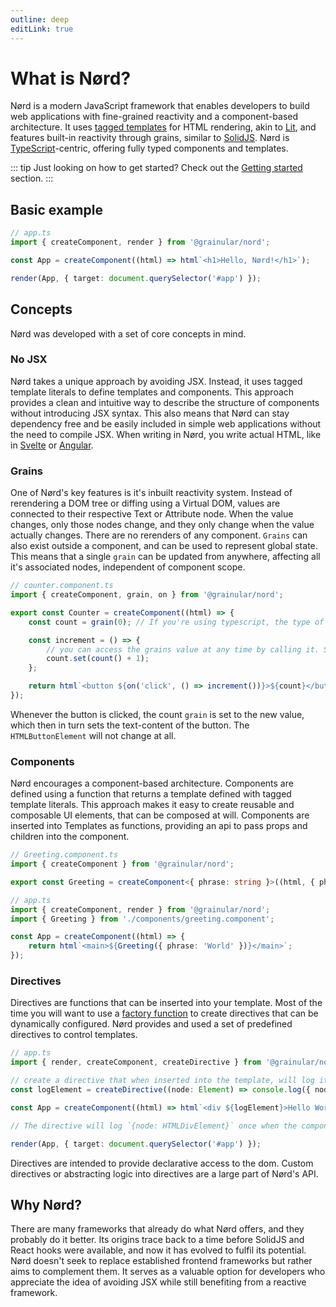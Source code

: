 ```yaml
---
outline: deep
editLink: true
---
```


<!-- @format -->

# What is Nørd?

Nørd is a modern JavaScript framework that enables developers to build web applications with fine-grained reactivity and a component-based architecture. It uses [tagged templates](https://developer.mozilla.org/en-US/docs/Web/JavaScript/Reference/Template_literals#tagged_templates) for HTML rendering, akin to [Lit](https://lit.dev/), and features built-in reactivity through grains, similar to [SolidJS](https://www.solidjs.com/). Nørd is [TypeScript](https://www.typescriptlang.org/)-centric, offering fully typed components and templates.

::: tip
Just looking on how to get started? Check out the [Getting started](./getting-started) section.
:::

## Basic example

```ts
// app.ts
import { createComponent, render } from '@grainular/nord';

const App = createComponent((html) => html`<h1>Hello, Nørd!</h1>`);

render(App, { target: document.querySelector('#app') });
```

## Concepts

Nørd was developed with a set of core concepts in mind.

### No JSX

Nørd takes a unique approach by avoiding JSX. Instead, it uses tagged template literals to define templates and components. This approach provides a clean and intuitive way to describe the structure of components without introducing JSX syntax. This also means that Nørd can stay dependency free and be easily included in simple web applications without the need to compile JSX. When writing in Nørd, you write actual HTML, like in [Svelte](https://svelte.dev/) or [Angular](https://angular.dev/).

### Grains

One of Nørd's key features is it's inbuilt reactivity system. Instead of rerendering a DOM tree or diffing using a Virtual DOM, values are connected to their respective Text or Attribute node. When the value changes, only those nodes change, and they only change when the value actually changes. There are no rerenders of any component. `Grains` can also exist outside a component, and can be used to represent global state. This means that a single `grain` can be updated from anywhere, affecting all it's associated nodes, independent of component scope.

```ts
// counter.component.ts
import { createComponent, grain, on } from '@grainular/nord';

export const Counter = createComponent((html) => {
    const count = grain(0); // If you're using typescript, the type of grain will correctly be inferred here

    const increment = () => {
        // you can access the grains value at any time by calling it. Similar to the way Signals handle their state
        count.set(count() + 1);
    };

    return html`<button ${on('click', () => increment())}>${count}</button>`;
});
```

Whenever the button is clicked, the count `grain` is set to the new value, which then in turn sets the text-content of the button. The `HTMLButtonElement` will not change at all.

### Components

Nørd encourages a component-based architecture. Components are defined using a function that returns a template defined with tagged template literals. This approach makes it easy to create reusable and composable UI elements, that can be composed at will. Components are inserted into Templates as functions, providing an api to pass props and children into the component.

```ts
// Greeting.component.ts
import { createComponent } from '@grainular/nord';

export const Greeting = createComponent<{ phrase: string }>((html, { phrase }) => html`<h1>Hello, ${phrase}</h1>`);
```

```ts
// app.ts
import { createComponent, render } from '@grainular/nord';
import { Greeting } from './components/greeting.component';

const App = createComponent((html) => {
    return html`<main>${Greeting({ phrase: 'World' })}</main>`;
});
```

### Directives

Directives are functions that can be inserted into your template. Most of the time you will want to use a [factory function](<https://en.wikipedia.org/wiki/Factory_(object-oriented_programming)>) to create directives that can be dynamically configured. Nørd provides and used a set of predefined directives to control templates.

```ts
// app.ts
import { render, createComponent, createDirective } from '@grainular/nord';

// create a directive that when inserted into the template, will log it's corresponding node.
const logElement = createDirective((node: Element) => console.log({ node }));

const App = createComponent((html) => html`<div ${logElement}>Hello World!</div>`);

// The directive will log `{node: HTMLDivElement}` once when the component is instantiated.

render(App, { target: document.querySelector('#app') });
```

Directives are intended to provide declarative access to the dom. Custom directives or abstracting logic into directives are a large part of Nørd's API.

## Why Nørd?

There are many frameworks that already do what Nørd offers, and they probably do it better. Its origins trace back to a time before SolidJS and React hooks were available, and now it has evolved to fulfil its potential. Nørd doesn't seek to replace established frontend frameworks but rather aims to complement them. It serves as a valuable option for developers who appreciate the idea of avoiding JSX while still benefiting from a reactive framework.
